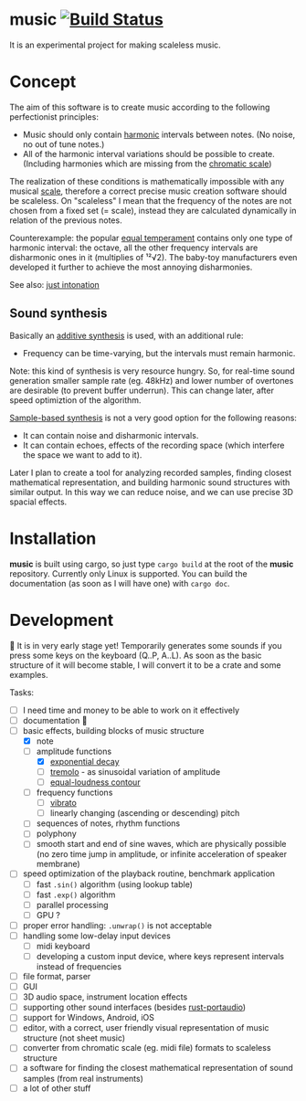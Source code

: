 music [![Build Status](https://travis-ci.org/tiborgats/music.svg?branch=master)](https://travis-ci.org/tiborgats/music)
=====
It is an experimental project for making scaleless music.

# Concept
The aim of this software is to create music according to the following perfectionist principles:
* Music should only contain [harmonic](https://en.wikipedia.org/wiki/Harmony) intervals between notes. (No noise, no out of tune notes.)
* All of the harmonic interval variations should be possible to create. (Including harmonies which are missing from the [chromatic scale](https://en.wikipedia.org/wiki/Chromatic_scale))

The realization of these conditions is mathematically impossible with any musical [scale](https://en.wikipedia.org/wiki/Scale_(music)), therefore a correct precise music creation software should be scaleless. On "scaleless" I mean that the frequency of the notes are not chosen from a fixed set (= scale), instead they are calculated dynamically in relation of the previous notes.

Counterexample: the popular [equal temperament](https://en.wikipedia.org/wiki/Equal_temperament) contains only one type of harmonic interval: the octave, all the other frequency intervals are disharmonic ones in it (multiplies of ¹²√2). The baby-toy manufacturers even developed it further to achieve the most annoying disharmonies.

See also: [just intonation](https://en.wikipedia.org/wiki/Just_intonation)

## Sound synthesis
Basically an [additive synthesis](https://en.wikipedia.org/wiki/Additive_synthesis) is used, with an additional rule:
* Frequency can be time-varying, but the intervals must remain harmonic.

Note: this kind of synthesis is very resource hungry. So, for real-time sound generation smaller sample rate (eg. 48kHz) and lower number of overtones are desirable (to prevent buffer underrun). This can change later, after speed optimiztion of the algorithm.

[Sample-based synthesis](https://en.wikipedia.org/wiki/Sample-based_synthesis) is not a very good option for the following reasons:
* It can contain noise and disharmonic intervals.
* It can contain echoes, effects of the recording space (which interfere the space we want to add to it).

Later I plan to create a tool for analyzing recorded samples, finding closest mathematical representation, and building harmonic sound structures with similar output. In this way we can reduce noise, and we can use precise 3D spacial effects.

# Installation
**music** is built using cargo, so just type `cargo build` at the root of the **music** repository. Currently only Linux is supported.
You can build the documentation (as soon as I will have one) with `cargo doc`.

# Development
:construction: It is in very early stage yet! Temporarily generates some sounds if you press some keys on the keyboard (Q..P, A..L).
As soon as the basic structure of it will become stable, I will convert it to be a crate and some examples.

Tasks:
- [ ] I need time and money to be able to work on it effectively
- [ ] documentation :book:
- [ ] basic effects, building blocks of music structure
	- [x] note
	- [ ] amplitude functions
		- [x] [exponential decay](https://en.wikipedia.org/wiki/Exponential_decay)
		- [ ] [tremolo](https://en.wikipedia.org/wiki/Tremolo) - as sinusoidal variation of amplitude
		- [ ] [equal-loudness contour](https://en.wikipedia.org/wiki/Equal-loudness_contour)
	- [ ] frequency functions
		- [ ] [vibrato](https://en.wikipedia.org/wiki/Vibrato)
		- [ ] linearly changing (ascending or descending) pitch
	- [ ] sequences of notes, rhythm functions
	- [ ] polyphony
	- [ ] smooth start and end of sine waves, which are physically possible (no zero time jump in amplitude, or infinite acceleration of speaker membrane)
- [ ] speed optimization of the playback routine, benchmark application
	- [ ] fast `.sin()` algorithm (using lookup table)
	- [ ] fast `.exp()` algorithm
	- [ ] parallel processing
	- [ ] GPU ?
- [ ] proper error handling: `.unwrap()` is not acceptable
- [ ] handling some low-delay input devices
	- [ ] midi keyboard
	- [ ] developing a custom input device, where keys represent intervals instead of frequencies
- [ ] file format, parser
- [ ] GUI
- [ ] 3D audio space, instrument location effects
- [ ] supporting other sound interfaces (besides [rust-portaudio](https://github.com/RustAudio/rust-portaudio))
- [ ] support for Windows, Android, iOS
- [ ] editor, with a correct, user friendly visual representation of music structure (not sheet music)
- [ ] converter from chromatic scale (eg. midi file) formats to scaleless structure
- [ ] a software for finding the closest mathematical representation of sound samples (from real instruments)
- [ ] a lot of other stuff
